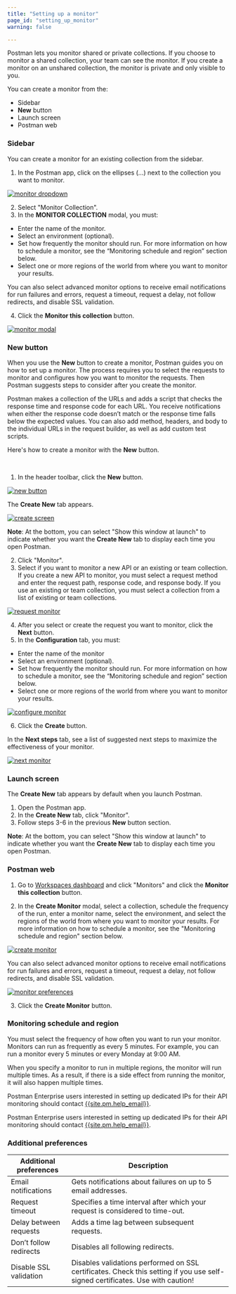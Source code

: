 ```yaml
---
title: "Setting up a monitor"
page_id: "setting_up_monitor"
warning: false

---
```



Postman lets you monitor shared or private collections. If you choose to monitor a shared collection, your team can see the monitor. If you create a monitor on an unshared collection, the monitor is private and only visible to you.

You can create a monitor from the:
* Sidebar
* **New** button
* Launch screen
* Postman web 
 
### Sidebar 

You can create a monitor for an existing collection from the sidebar.

1. In the Postman app, click on the ellipses (…) next to the collection you want to monitor. 

[![monitor dropdown](https://s3.amazonaws.com/postman-static-getpostman-com/postman-docs/monitor_sidebar2.png)](https://s3.amazonaws.com/postman-static-getpostman-com/postman-docs/monitor_sidebar2.png)

<ol start="2">
  <li>Select "Monitor Collection".</li>
  <li>In the <b>MONITOR COLLECTION</b> modal, you must: </li>
  </ol>
  
  * Enter the name of the monitor.
  * Select an environment (optional).
  * Set how frequently the monitor should run. For more information on how to schedule a monitor, see the “Monitoring schedule and region” section below.
  * Select one or more regions of the world from where you want to monitor your results.
  
You can also select advanced monitor options to receive email notifications for run failures and errors, request a timeout, request a delay, not follow redirects, and disable SSL validation. 
  
<ol start="4">
  <li>Click the <b>Monitor this collection</b> button.</li>
 </ol>

[![monitor modal](https://s3.amazonaws.com/postman-static-getpostman-com/postman-docs/monitorCollectionScreen3.png)](https://s3.amazonaws.com/postman-static-getpostman-com/postman-docs/monitorCollectionScreen3.png)

### New button

When you use the **New** button to create a monitor, Postman guides you on how to set up a monitor. The process requires you to select the requests to monitor and configures how you want to monitor the requests. Then Postman suggests steps to consider after you create the monitor.

Postman makes a collection of the URLs and adds a script that checks the response time and response code for each URL.
You receive notifications when either the response code doesn’t match or the response time falls below the expected values. You can also add method, headers, and body to the individual URLs in the request builder, as well as add custom test scripts.

Here's how to create a monitor with the **New** button.

<br>

1. In the header toolbar, click the **New** button.

[![new button](https://s3.amazonaws.com/postman-static-getpostman-com/postman-docs/WS-HeaderToolBar-new+button1.png)](https://s3.amazonaws.com/postman-static-getpostman-com/postman-docs/WS-HeaderToolBar-new+button1.png)

The **Create New** tab appears.

[![create screen](https://s3.amazonaws.com/postman-static-getpostman-com/postman-docs/collection-create-new-screen2.png)](https://s3.amazonaws.com/postman-static-getpostman-com/postman-docs/collection-create-new-screen2.png)

**Note**: At the bottom, you can select "Show this window at launch" to indicate whether you want the **Create New** tab to display each time you open Postman.

<ol start="2">
  <li>Click "Monitor".</li>
  <li>
Select if you want to monitor a new API or an existing or team collection. If you create a new API to monitor, you must select a request method and enter the request path, response code, and response body. If you use an existing or team collection, you must select a collection from a list of existing or team collections.</li>
</ol>

[![request monitor](https://s3.amazonaws.com/postman-static-getpostman-com/postman-docs/monitor-select-requests.png)](https://s3.amazonaws.com/postman-static-getpostman-com/postman-docs/monitor-select-requests.png)
 
<ol start="4">
  <li>After you select or create the request you want to monitor, click the <b>Next</b> button. </li>
  <li>In the <b>Configuration</b> tab, you must:</li>
</ol>

  * Enter the name of the monitor
  * Select an environment (optional).
  * Set how frequently the monitor should run. For more information on how to schedule a monitor, see the “Monitoring schedule and region” section below.
  * Select one or more regions of the world from where you want to monitor your results.
    
  [![configure monitor](https://s3.amazonaws.com/postman-static-getpostman-com/postman-docs/monitor-configure.png)](https://s3.amazonaws.com/postman-static-getpostman-com/postman-docs/monitor-configure.png)  
 
 <ol start="6">
  <li>Click the <b>Create</b>  button. </li>
</ol>

In the **Next steps** tab, see a list of suggested next steps to maximize the effectiveness of your monitor.
    
  [![next monitor](https://s3.amazonaws.com/postman-static-getpostman-com/postman-docs/monitor-next-steps.png)](https://s3.amazonaws.com/postman-static-getpostman-com/postman-docs/monitor-next-steps.png)    
    
     
### Launch screen

The **Create New** tab appears by default when you launch Postman. 
1. Open the Postman app.
2. In the **Create New** tab, click "Monitor".
3. Follow steps 3-6 in the previous **New** button section.

**Note**: At the bottom, you can select "Show this window at launch" to indicate whether you want the **Create New** tab to display each time you open Postman.


### Postman web

1. Go to [Workspaces dashboard](https://app.getpostman.com/dashboard) and click "Monitors" and click the **Monitor this collection** button.

<ol start="2">
  <li>In the <b>Create Monitor</b> modal, select a collection, schedule the frequency of the run, enter a monitor name, select the environment, and select the regions of the world from where you want to monitor your results. For more information on how to schedule a monitor, see the "Monitoring schedule and region" section below.</li>
</ol>

[![create monitor](https://s3.amazonaws.com/postman-static-getpostman-com/postman-docs/WS-create-monitor-web.png)](https://s3.amazonaws.com/postman-static-getpostman-com/postman-docs/WS-create-monitor-web.png)

You can also select advanced monitor options to receive email notifications for run failures and errors, request a timeout, request a delay, not follow redirects, and disable SSL validation. 

[![monitor preferences](https://s3.amazonaws.com/postman-static-getpostman-com/postman-docs/monitor_prefs.png)](https://s3.amazonaws.com/postman-static-getpostman-com/postman-docs/monitor_prefs.png)

<ol start="3">
  <li>Click the <b>Create Monitor</b> button.</li>
</ol>

### Monitoring schedule and region

You must select the frequency of how often you want to run your monitor. Monitors can run as frequently as every 5 minutes. For example, you can run a monitor every 5 minutes or every Monday at 9:00 AM. 

When you specify a monitor to run in multiple regions, the monitor will run multiple times. As a result, if there is a side effect from running the monitor, it will also happen multiple times.

Postman Enterprise users interested in setting up dedicated IPs for their API monitoring should contact [{{site.pm.help_email}}](mailto:{{site.pm.help_email}}).

Postman Enterprise users interested in setting up dedicated IPs for their API monitoring should contact [{{site.pm.help_email}}](mailto:{{site.pm.help_email}}).

### Additional preferences

| **Additional preferences** | **Description** |
| --- | --- |
| Email notifications | Gets notifications about failures on up to 5 email addresses. |
| Request timeout | Specifies a time interval after which your request is considered to time-out. |
| Delay between requests | Adds a time lag between subsequent requests. |
| Don’t follow redirects | Disables all following redirects. |
| Disable SSL validation | Disables validations performed on SSL certificates. Check this setting if you use self-signed certificates. Use with caution! |
